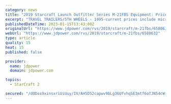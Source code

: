 ```yaml
---
category: news
title: "2019 Starcraft Launch Outfitter Series M-21FBS Equipment: Prices and Specs"
excerpt: "TRAVEL TRAILERS/5TH WHEELS - 1995-current prices include microwave, air conditioner, awning and AM/FM cassette stereo. 1999 Travelstar models reflect a base price only. Only select options below that are in addition to standard equipment and equipment ..."
publishedDateTime: 2023-01-15T13:43:00Z
originalUrl: "https://www.jdpower.com/rvs/2019/starcraft/m-21fbs/6580632"
webUrl: "https://www.jdpower.com/rvs/2019/starcraft/m-21fbs/6580632"
type: article
quality: 15
heat: 15
published: false

provider:
  name: jdpower
  domain: jdpower.com

topics:
  - StarCraft 2

secured: "/dODss9xinsxriUiUuy/IV/AH5D52capwv9bLg36UfvhqSE3mtf6oTJN54cWiiwbmpgaPA5sp38k75W+4bHg63aj+ZQ9kAqkOPeq9oD+9HtAJHYtAk8eGRK29Wxs87hY9FpRDqyFUR0cT177WjQpigPzWxNICn8J5vkLQ591k2nBYyyuZrlF+bBEYsWS1Y+8Y/IBqU0D2Z60bNIWLHBoPbJxl/7UxeFAV4PWrWlS/fw0V2kjBiqXn8jsBcP9MJkSrN8k9toJk5D/C58gQwD9Iu/5jvlVDhpjB/vz8OP6VnU2vJRZQKKxQ+wLgNDal7X6b6ygFlXCUAjxmNfl8j9iQ4rv4jg77a/O1mweVPkm0JY=;6Ttm4aldTMv7C/2Y5/bzBg=="
---
```


